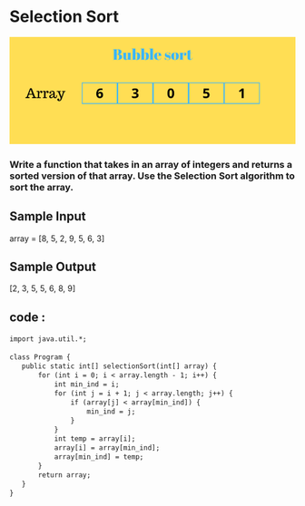 # Selection Sort


![Selection Sort]( https://github.com/sp18-interns/bhavesh-intern/blob/main/1%20june%202022/JavaPractice/bubble-sort.gif "Selection Sort")


### Write a function that takes in an array of integers and returns a sorted version of that array. Use the Selection Sort algorithm to sort the array.


## Sample Input

array = [8, 5, 2, 9, 5, 6, 3]

## Sample Output 

[2, 3, 5, 5, 6, 8, 9]

## code :  


 ```
import java.util.*;

class Program {
    public static int[] selectionSort(int[] array) {
        for (int i = 0; i < array.length - 1; i++) {
            int min_ind = i;
            for (int j = i + 1; j < array.length; j++) {
                if (array[j] < array[min_ind]) {
                    min_ind = j;
                }
            }
            int temp = array[i];
            array[i] = array[min_ind];
            array[min_ind] = temp;
        }
        return array;
    }
}

```